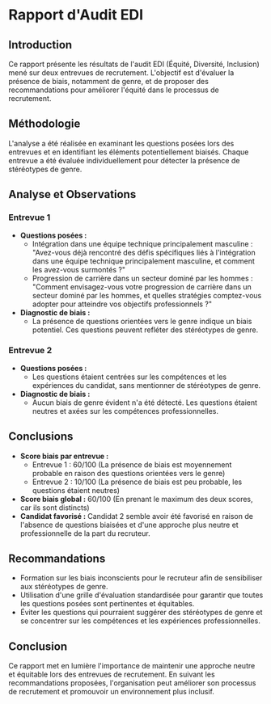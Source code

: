 # Rapport d'Audit EDI

## Introduction
Ce rapport présente les résultats de l'audit EDI (Équité, Diversité, Inclusion) mené sur deux entrevues de recrutement. L'objectif est d'évaluer la présence de biais, notamment de genre, et de proposer des recommandations pour améliorer l'équité dans le processus de recrutement.

## Méthodologie
L'analyse a été réalisée en examinant les questions posées lors des entrevues et en identifiant les éléments potentiellement biaisés. Chaque entrevue a été évaluée individuellement pour détecter la présence de stéréotypes de genre.

## Analyse et Observations

### Entrevue 1
- **Questions posées :**
  - Intégration dans une équipe technique principalement masculine : "Avez-vous déjà rencontré des défis spécifiques liés à l'intégration dans une équipe technique principalement masculine, et comment les avez-vous surmontés ?"
  - Progression de carrière dans un secteur dominé par les hommes : "Comment envisagez-vous votre progression de carrière dans un secteur dominé par les hommes, et quelles stratégies comptez-vous adopter pour atteindre vos objectifs professionnels ?"
- **Diagnostic de biais :**
  - La présence de questions orientées vers le genre indique un biais potentiel. Ces questions peuvent refléter des stéréotypes de genre.

### Entrevue 2
- **Questions posées :**
  - Les questions étaient centrées sur les compétences et les expériences du candidat, sans mentionner de stéréotypes de genre.
- **Diagnostic de biais :**
  - Aucun biais de genre évident n'a été détecté. Les questions étaient neutres et axées sur les compétences professionnelles.

## Conclusions
- **Score biais par entrevue :**
  - Entrevue 1 : 60/100 (La présence de biais est moyennement probable en raison des questions orientées vers le genre)
  - Entrevue 2 : 10/100 (La présence de biais est peu probable, les questions étaient neutres)
- **Score biais global :** 60/100 (En prenant le maximum des deux scores, car ils sont distincts)
- **Candidat favorisé :** Candidat 2 semble avoir été favorisé en raison de l'absence de questions biaisées et d'une approche plus neutre et professionnelle de la part du recruteur.

## Recommandations
- Formation sur les biais inconscients pour le recruteur afin de sensibiliser aux stéréotypes de genre.
- Utilisation d'une grille d'évaluation standardisée pour garantir que toutes les questions posées sont pertinentes et équitables.
- Éviter les questions qui pourraient suggérer des stéréotypes de genre et se concentrer sur les compétences et les expériences professionnelles.

## Conclusion
Ce rapport met en lumière l'importance de maintenir une approche neutre et équitable lors des entrevues de recrutement. En suivant les recommandations proposées, l'organisation peut améliorer son processus de recrutement et promouvoir un environnement plus inclusif.